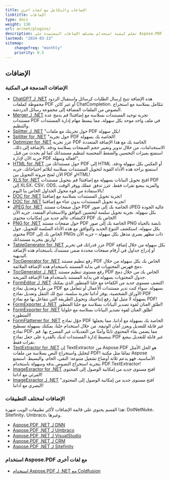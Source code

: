 ```yaml
---
title: الإضافات والتكامل مع لغات أخرى
linktitle: الإضافات
type: docs
weight: 130
url: ar/net/plugins/
description: تعلم كيفية استخدام مختلف الإضافات المعتمدة على Aspose.PDF
lastmod: "2024-03-13"
sitemap:
    changefreq: "monthly"
    priority: 0.5
---
```


## الإضافات

### الإضافات المدمجة في المكتبة

* [ChatGPT لـ .NET](chatgpt/) هذه الإضافة تتيح إرسال الطلبات كرسائل واستقبال الردود محفوظة كملفات PDF أو عبر كائن ChatCompletion. تتكامل بسلاسة مع استخراج النصوص من الملفات المضافة إلى مجموعة رسائل الدردشة.
* [Merger لـ .NET](merger/) تجربة توحيد المستندات بسلاسة مع إضافتنا! قم بدمج عدة مستندات PDF في ملف واحد موحد بكل سهولة، مما يبسط مهام إدارة المستندات والتنظيم.
* [Splitter لـ .NET](splitter/) "حول تجربتك مع ملفات PDF بكل سهولة!
* [Splitter for .NET](splitter/) "حول تجربة PDF الخاصة بك بسهولة!
* [Optimizer for .NET](optimizer/) عزز تجربة PDF الخاصة بك مع هذا الإضافة المتعددة الاستخدامات، من خلال تدوير وتغيير حجم الصفحات بسلاسة ودقة. بالإضافة إلى ذلك، استمتع بميزات التحسين والضغط المحسنة لتنظيم مستنداتك كما لم يحدث من قبل. جربه الآن لإدارة PDF فعالة وسهلة!",
* [HTML for .NET](html/) حول مستنداتك من PDF إلى HTML أو العكس بكل سهولة ودقة. استمتع براحة هذه الأداة القوية لتحويل المستندات بسلاسة لتلائم احتياجاتك. جربه الآن لفتح مرونة التحويل بين PDF وHTML!
* [XLS for .NET](xls/) افتح تحويل البيانات بسهولة مع إضافتنا! قم بتحويل مستندات PDF إلى XLSX، CSV، ODS، والمزيد ببضع نقرات فقط. عزز تدفق عملك ووفر الوقت بالاستفادة من قوة محول الجداول الخاص بنا اليوم!
* [DOC for .NET](doc/) تجربة تحويل المستندات بسلاسة مع إضافتنا!
* [DOC for .NET](doc/) تجربة تحويل المستندات بدون عناء مع إضافتنا!
* [JPEG for .NET](jpeg/) حول صفحات مستند PDF الخاصة بك إلى صور JPEG عالية الجودة بكل سهولة. تجربة تحويل سلسة لتحسين التوافق والاستخدام المتعدد. جربه الآن لاكتشاف عالم جديد من إمكانيات محتوى PDF الخاص بك!
* [PNG for .NET](png/) حول صفحات مستند PDF الخاصة بك إلى صور PNG نابضة بالحياة بكل سهولة. استكشف التنوع الجديد والتوافق مع هذه الأداة السلسة للتحويل. حول محتوى PDF الخاص بك إلى PNGs ذات مظهر بصري مذهل بكل سهولة – جربه الآن وارتق بتجربة مستنداتك!
* [TableGenerator for .NET](tablegenerator/) عزز قدراتك في تحرير PDF بكل سهولة من خلال إضافة أو إدراج جداول في أرقام صفحات محددة ضمن مستندك باستخدام هذه الإضافة البديهية.
* [TocGenerator for .NET](tocgenerator/) رفع تنظيم مستند PDF الخاص بك بكل سهولة من خلال دمج فهرس المحتويات في بداية المستند باستخدام هذه الإضافة الملائمة.
* [TocGenerator لـ .NET](tocgenerator/) رفع مستوى تنظيم مستند PDF الخاص بك من خلال دمج جدول المحتويات بسهولة في بداية المستند باستخدام هذا الإضافة المريحة.
* [FormEditor لـ .NET](formeditor/) اكتشف مستوى جديد من الكفاءة مع حلنا المتطور الذي يمكنك من ملء وتعديل نماذج PDF بسهولة. سواء كنت تدير مستندات الأعمال أو تتعامل مع الأوراق الشخصية، يوفر أداتنا تجربة سلسة، تتيح لك التنقل وتعديل نماذج PDF بسهولة لا مثيل لها. رفع إنتاجيتك وتحويل الطريقة التي تتفاعل بها مع نماذج PDF!
* [FormExporter لـ .NET](formexporter/) اطلق العنان لقوة تصدير البيانات بسلاسة مع حلنا المتطور!
* [FormExporter for .NET](formexporter/) أطلق العنان لقوة تصدير البيانات بسلاسة مع حلولنا المتطورة!
* [FormFlattener for .NET](formflattener/) حوّل نماذج PDF الخاصة بك بسهولة مع أداتنا، مما يجعلها غير قابلة للتعديل ويعزز أمان الوثيقة. من خلال استخدام حلنا، يمكنك بسهولة تسطيح نماذج PDF، مما يضمن بقاء المحتوى ثابتًا وآمنًا من التعديلات غير المصرح بها. قم بتبسيط إدارة المستندات لديك بالقدرة على جعل نماذج PDF غير قابلة للتعديل ببضع نقرات فقط.
* [TextExtractor for .NET](textextractor/) إن TextExtractor من Aspose.PDF هو الحل الأمثل لتحليل واستخراج النص بسلاسة من ملفات PDF! تمامًا مثل مكتبة Aspose الأساسية، فهو يدعم ثلاثة أوضاع تشغيل متنوعة: النقي، الخام، والبسيط. استمتع بتجربة استخراج النصوص بدقة وسهولة باستخدام PDF.TextExtractor!
* [ImageExractor for .NET](imageextractor/) افتح مستوى جديد من إمكانية الوصول إلى المحتوى المرئي مع أداتنا!
* [ImageExractor لـ .NET](imageextractor/) "افتح مستوى جديد من إمكانية الوصول إلى المحتوى البصري مع أداتنا!

### الإضافات لمختلف التطبيقات

هذا القسم يحتوي على قائمة الإضافات لأكثر تطبيقات الويب شهرة: DotNetNuke، Sitefinity، Umbraco، وغيرها.

* [Aspose.PDF .NET لـ DNN](/pdf/net/aspose-pdf-net-for-dnn/)
* [Aspose.PDF .NET لـ Umbraco](/pdf/net/aspose-pdf-net-for-umbraco/)
* [Aspose.PDF .NET لـ VisualStudio](/pdf/net/aspose-pdf-net-for-visualstudio/)
* [Aspose.PDF .NET لـ CRM](/pdf/net/aspose-pdf-net-for-crm/)
* [Aspose.PDF .NET لـ Sitefinity](/pdf/net/aspose-pdf-net-for-sitefinity/)

### استخدام Aspose.PDF مع لغات أخرى

* [استخدام Aspose.PDF لـ .NET مع Coldfusion](/pdf/net/aspose-pdf-net-for-coldfusion/)


